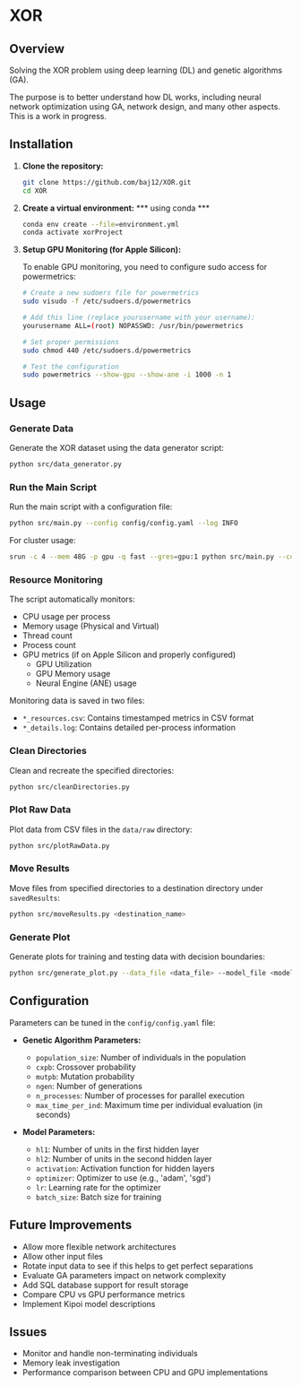# XOR 

## Overview
Solving the XOR problem using deep learning (DL) and genetic algorithms (GA).

The purpose is to better understand how DL works, including neural network optimization using GA, network design, and many other aspects. This is a work in progress.

## Installation

1. **Clone the repository:**
    ```sh
    git clone https://github.com/baj12/XOR.git
    cd XOR
    ```

2. **Create a virtual environment:**
    *** using conda ***
    ```zsh
    conda env create --file=environment.yml 
    conda activate xorProject
    ```

3. **Setup GPU Monitoring (for Apple Silicon):**
   
   To enable GPU monitoring, you need to configure sudo access for powermetrics:
   ```bash
   # Create a new sudoers file for powermetrics
   sudo visudo -f /etc/sudoers.d/powermetrics
   
   # Add this line (replace yourusername with your username):
   yourusername ALL=(root) NOPASSWD: /usr/bin/powermetrics
   
   # Set proper permissions
   sudo chmod 440 /etc/sudoers.d/powermetrics
   
   # Test the configuration
   sudo powermetrics --show-gpu --show-ane -i 1000 -n 1
   ```

## Usage

### Generate Data

Generate the XOR dataset using the data generator script:

```sh
python src/data_generator.py
```

### Run the Main Script

Run the main script with a configuration file:

```sh
python src/main.py --config config/config.yaml --log INFO
```

For cluster usage:
```sh
srun -c 4 --mem 48G -p gpu -q fast --gres=gpu:1 python src/main.py --config config/config.yaml --log DEBUG 2>&1 | tee plots/mylog.xor_data.config.txt
```

### Resource Monitoring

The script automatically monitors:
- CPU usage per process
- Memory usage (Physical and Virtual)
- Thread count
- Process count
- GPU metrics (if on Apple Silicon and properly configured)
  - GPU Utilization
  - GPU Memory usage
  - Neural Engine (ANE) usage

Monitoring data is saved in two files:
- `*_resources.csv`: Contains timestamped metrics in CSV format
- `*_details.log`: Contains detailed per-process information

### Clean Directories

Clean and recreate the specified directories:

```sh
python src/cleanDirectories.py
```

### Plot Raw Data

Plot data from CSV files in the `data/raw` directory:

```sh
python src/plotRawData.py
```

### Move Results

Move files from specified directories to a destination directory under `savedResults`:

```sh
python src/moveResults.py <destination_name>
```

### Generate Plot

Generate plots for training and testing data with decision boundaries:

```sh
python src/generate_plot.py --data_file <data_file> --model_file <model_file> --output_file <output_file>
```

## Configuration

Parameters can be tuned in the `config/config.yaml` file:

- **Genetic Algorithm Parameters:**
  - `population_size`: Number of individuals in the population
  - `cxpb`: Crossover probability
  - `mutpb`: Mutation probability
  - `ngen`: Number of generations
  - `n_processes`: Number of processes for parallel execution
  - `max_time_per_ind`: Maximum time per individual evaluation (in seconds)

- **Model Parameters:**
  - `hl1`: Number of units in the first hidden layer
  - `hl2`: Number of units in the second hidden layer
  - `activation`: Activation function for hidden layers
  - `optimizer`: Optimizer to use (e.g., 'adam', 'sgd')
  - `lr`: Learning rate for the optimizer
  - `batch_size`: Batch size for training

## Future Improvements

- Allow more flexible network architectures
- Allow other input files
- Rotate input data to see if this helps to get perfect separations
- Evaluate GA parameters impact on network complexity
- Add SQL database support for result storage
- Compare CPU vs GPU performance metrics
- Implement Kipoi model descriptions

## Issues

- Monitor and handle non-terminating individuals
- Memory leak investigation
- Performance comparison between CPU and GPU implementations
```
